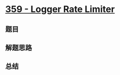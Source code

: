 # [359 - Logger Rate Limiter](https://leetcode.com/problems/logger-rate-limiter/)

## 题目


## 解题思路


## 总结


